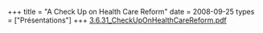 +++
title = "A Check Up on Health Care Reform"
date = 2008-09-25
types = ["Présentations"]
+++
[3.6.31_CheckUpOnHealthCareReform.pdf](/files/3.6.31_CheckUpOnHealthCareReform.pdf)
